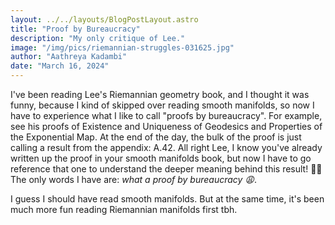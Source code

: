 ```yaml
---
layout: ../../layouts/BlogPostLayout.astro
title: "Proof by Bureaucracy"
description: "My only critique of Lee."
image: "/img/pics/riemannian-struggles-031625.jpg"
author: "Aathreya Kadambi"
date: "March 16, 2024"
---
```


I've been reading Lee's Riemannian geometry book, and I thought it was funny, because I kind of skipped over reading smooth manifolds, so now I have to experience what I like to call "proofs by bureaucracy". For example, see his proofs of Existence and Uniqueness of Geodesics and Properties of the Exponential Map. At the end of the day, the bulk of the proof is just calling a result from the appendix: A.42. All right Lee, I know you've already written up the proof in your smooth manifolds book, but now I have to go reference that one to understand the deeper meaning behind this result! 🤦‍♂️ The only words I have are: *what a proof by bureaucracy 😩*.

I guess I should have read smooth manifolds. But at the same time, it's been much more fun reading Riemannian manifolds first tbh.